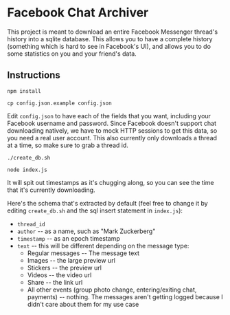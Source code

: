 # Facebook Chat Archiver
This project is meant to download an entire Facebook Messenger thread's history into a sqlite database. This allows you to have a complete history (something which is hard to see in Facebook's UI), and allows you to do some statistics on you and your friend's data.

## Instructions

`npm install`

`cp config.json.example config.json`

Edit `config.json` to have each of the fields that you want, including your Facebook username and password. Since Facebook doesn't support chat downloading natively, we have to mock HTTP sessions to get this data, so you need a real user account. This also currently only downloads a thread at a time, so make sure to grab a thread id.

`./create_db.sh`

`node index.js`

It will spit out timestamps as it's chugging along, so you can see the time that it's currently downloading.

Here's the schema that's extracted by default (feel free to change it by editing `create_db.sh` and the sql insert statement in `index.js`):
* `thread_id`
* `author` --  as a name, such as "Mark Zuckerberg"
* `timestamp` -- as an epoch timestamp
* `text` -- this will be different depending on the message type:
  * Regular messages -- The message text
  * Images -- the large preview url
  * Stickers -- the preview url
  * Videos -- the video url
  * Share -- the link url
  * All other events (group photo change, entering/exiting chat, payments) -- nothing. The messages aren't getting logged because I didn't care about them for my use case
